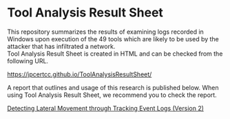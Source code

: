 # Tool Analysis Result Sheet
  This repository summarizes the results of examining logs recorded in Windows upon execution of the 49 tools which are likely to be used by the attacker that has infiltrated a network.  
  Tool Analysis Result Sheet is created in HTML and can be checked from the following URL.  

  https://jpcertcc.github.io/ToolAnalysisResultSheet/

  A report that outlines and usage of this research is published below. When using Tool Analysis Result Sheet, we recommend you to check the report.  

  [Detecting Lateral Movement through Tracking Event Logs (Version 2)](http://www.jpcert.or.jp/english/pub/sr/ir_research.html)
